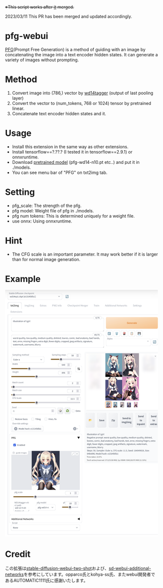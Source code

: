 ~~※This script works after [it](https://github.com/AUTOMATIC1111/stable-diffusion-webui/pull/8064) merged.~~
 
 2023/03/11 This PR has been merged and updated accordingly.

# pfg-webui
[PFG](https://github.com/laksjdjf/pfg)(Prompt Free Generation) is a method of guiding with an image by concatenating the image into a text encoder hidden states.
It can generate a variety of images without prompting.

# Method
1. Convert image into (786,) vector by [wd14tagger](https://huggingface.co/SmilingWolf/wd-v1-4-vit-tagger-v2) (output of last pooling layer)
2. Convert the vector to (num_tokens, 768 or 1024) tensor by pretrained linear.
3. Concatenate text encoder hidden states and it.

# Usage
+ Install this extension in the same way as other extensions.
+ Install tensorflow==?.??.? (I tested it in tensorflow==2.9.1) or onnxruntime.
+ Download [pretrained model](https://huggingface.co/furusu/PFG) (pfg-wd14-n10.pt etc..) and put it in ./models.
+ You can see menu bar of "PFG" on txt2img tab.

# Setting
+ pfg_scale: The strength of the pfg.
+ pfg model: Weight file of pfg in ./models.
+ pfg num tokens: This is determined uniquely for a weight file.
+ use onnx: Using onnxruntime.

# Hint
+ The CFG scale is an important parameter. It may work better if it is larger than for normal image generation.

# Example
![image](example.png)

# Credit
この拡張は[stable-diffusion-webui-two-shot](https://github.com/opparco/stable-diffusion-webui-two-shot)および、[sd-webui-additional-networks](https://github.com/kohya-ss/sd-webui-additional-networks)を参考にしています。opparco氏とkohya-ss氏、またwebui開発者であるAUTOMATIC1111氏に感謝いたします。
